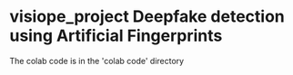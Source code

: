 # visiope_project Deepfake detection using Artificial Fingerprints

The colab code is in the 'colab code' directory
